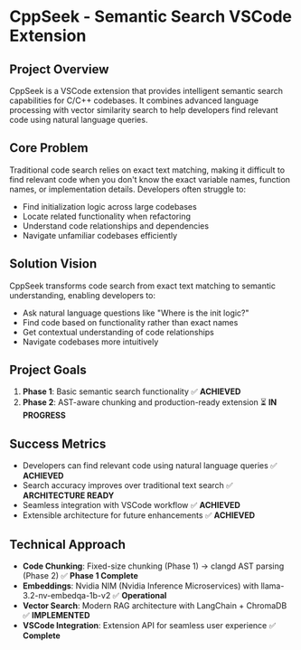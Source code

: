 # CppSeek - Semantic Search VSCode Extension

## Project Overview
CppSeek is a VSCode extension that provides intelligent semantic search capabilities for C/C++ codebases. It combines advanced language processing with vector similarity search to help developers find relevant code using natural language queries.

## Core Problem
Traditional code search relies on exact text matching, making it difficult to find relevant code when you don't know the exact variable names, function names, or implementation details. Developers often struggle to:
- Find initialization logic across large codebases
- Locate related functionality when refactoring
- Understand code relationships and dependencies
- Navigate unfamiliar codebases efficiently

## Solution Vision
CppSeek transforms code search from exact text matching to semantic understanding, enabling developers to:
- Ask natural language questions like "Where is the init logic?"
- Find code based on functionality rather than exact names
- Get contextual understanding of code relationships
- Navigate codebases more intuitively

## Project Goals
1. **Phase 1**: Basic semantic search functionality ✅ **ACHIEVED**
2. **Phase 2**: AST-aware chunking and production-ready extension ⏳ **IN PROGRESS**

## Success Metrics
- Developers can find relevant code using natural language queries ✅ **ACHIEVED**
- Search accuracy improves over traditional text search ✅ **ARCHITECTURE READY**
- Seamless integration with VSCode workflow ✅ **ACHIEVED**
- Extensible architecture for future enhancements ✅ **ACHIEVED**

## Technical Approach
- **Code Chunking**: Fixed-size chunking (Phase 1) → clangd AST parsing (Phase 2) ✅ **Phase 1 Complete**
- **Embeddings**: Nvidia NIM (Nvidia Inference Microservices) with llama-3.2-nv-embedqa-1b-v2 ✅ **Operational**
- **Vector Search**: Modern RAG architecture with LangChain + ChromaDB ✅ **IMPLEMENTED**
- **VSCode Integration**: Extension API for seamless user experience ✅ **Complete** 